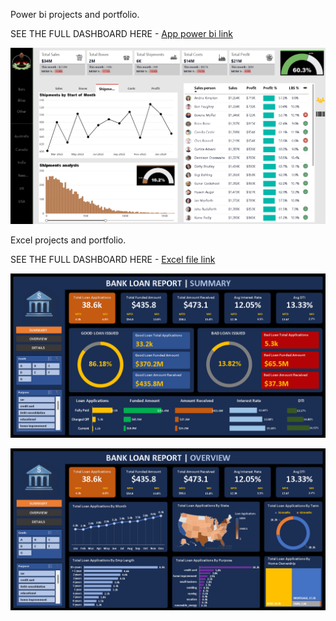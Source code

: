 Power bi projects and portfolio.

SEE THE FULL DASHBOARD HERE - [App power bi link](https://app.powerbi.com/view?r=eyJrIjoiMDZmM2FjZWMtMjk2NC00MDJhLTkxMjctZDI0NmExYjA2YTJjIiwidCI6IjJhN2VhNDYwLTBjYjMtNDkwOS04M2QwLTgyOTgyODZhODU3NiJ9)

![AWESOME CHOCOLATE DASHBOARD](Awesome_Chocolate_report.png)



Excel projects and portfolio.

SEE THE FULL DASHBOARD HERE - [Excel file link](https://1drv.ms/x/s!AtXFI5nL1G-qgme9Zy7OCveSmAKf?e=Ar3whQ)

![Bank_loan_report](Bank_loan_report.png)

![Bank_loan_report](Bank_loan_report2.png)
